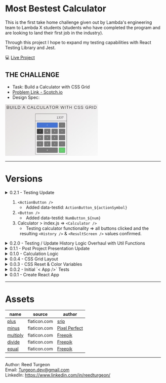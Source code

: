 # Most Bestest Calculator
This is the first take home challenge given out by Lambda's engineering team to Lambda X students (students who have completed the program and are looking to land their first job in the industry). 

Through this project I hope to expand my testing capabilities with React Testing Library and Jest. 

💻 [Live Project](https://most-bestest-calculator.netlify.app)

## **THE CHALLENGE**
- Task: Build a Calculator with CSS Grid
- [Problem Link - Scotch.io](https://scotch.io/bar-talk/code-challenge-2-build-a-calculator-with-css-grid)   
- Design Spec:   
<img src="client/src/assets/ReadMe/DesignSpec.png" width='300'>

---

# Versions
<details>
<summary>0.2.1 - Testing Update<summary>

1. `<ActionButton />`
    - Added data-testid: `ActionButton_${actionSymbol}`
2. `<Button />`
    - Added data-testid: `NumButton_${num}`
3. Calculator > index.js => `<Calculator />`
    - Testing calculator functionality => all buttons clicked and the resulting `<History />` & `<ResultScreen />` values confirmed.
</details>
<details>
<summary>0.2.0 - Testing / Update History Logic Overhaul with Util Functions</summary>

1. `<App />`
    - Tests: 
        1. Renders w/o crashing
2. `<History />`
    - Added: `data-testid`
    - Tests:
        1. Initial textContent === `''`
3. `<ResultScreen />` 
    - Added: `data-testid`
    - Tests: 
        1. Initial textContent === `'0'`
4. Util Functions
    1. `updateHistoryString`
        - Logic Overhaul
            1. Edge Cases extracted to own util functions (see below)
            2. Is now a pure function => returning a new (non mutated) `updatedHistoryString` or `false` if no changes were made
            3. Main Cases (First Entry / Second+ Entry / Extend Result) no longer nested in complicated single if statement. Each case it returning as soon as the `updatedHistoryString` is made
        - Tests: ✅
    2. `CHECK_backToBackOperators`
        - First edge case in `UpdateHistoryString`
        - returns `true` if user is trying to enter back to back operators
        - Tests: ✅
    3. `CHECK_divideByZero`
        - Second edge case in `UpdateHistoryString`
        - returns `true` and throws an alert if user is trying to divide by zero
        - Tests: ✅
</details>
<details>
<summary>0.1.1 - Post Project Presentation Update</summary>

Today I presented this weeks project to two of Lambda School's engineers as well as some other students. After I walked through the project they had some feedback which I have encorporated into this update! 

1. Prior to the presentation I added a `netlify.toml` file and deployed a version of my `dev` branch for people who were at the presentation to access 

2. Update `<ActionButton />` to accept more appropraite props in order to be more dynamic 
    - Previously: I was passing a `type` string prop from `<ButtonContainer />` to `<ActionButton />`. This prop was filtered through a switch statement to render different `JSX` with the corresponding `HTML Entity` and pass the appropriate symbol into into the `click()` function
    - Update: I am now passing an `operation` array prop that contains a symbol and the corresponding SVG icon to be rendered. This allows the `<ActionButton />` to dynamically render everything in one `JSX` return.

3. Dynamic class names
    - While rendering the appropriate `HTML entity` and passing of the appropriate `symbol` to the `click()` function was the **main** reason that caused the duplicate code in the `<ActionButton />` it was highlighted that if I passed better props I could also dynamically create my class names. This was **very** obvious when I looked back at the `<Button />` component ... which had an entire switch statement to catch the `0` button so the CSS could have it span 3 columns ... UPDATED!

4. In responsing to my comment about not having a 'views' directory it was suggested that, because this is a small project, it might not be needed and that instead I could change my `components` directory into a `calculator` directory and my `Calculator.js` file into an `index.js` file in order to signify the 'entry' into the app. So I did!

Thanks to Garrett & Matt (the Lambda Engineers) for making this happen!

Next Up: Improved Testing! 

</details>

<details>
<summary>0.1.0 - Calculation Logic</summary>

While the `scotch.io` challenge only asks to create the calculator layout using `CSS Grid` I chose to add the actual calculation functionality! To do this I used `React Hooks` to add & track the state of a user's calculations.  

1. Added `<History />` component to `<ResultScreen />`
    - Tracks & displays button clicks through the `history` state prior to calculation
2. `<Calculator />`
    - `result` & `history` state being passed to `<ResultScreen />`
    -  `result`, `setResult` & `history`, `setHistory` state being passed to `<ButtonContainer />` 
3. `<ButtonContainer />` holds all calculation logic
    - `clear` => Resets `history` & `result` state 
    - `click` => Updates `history` state string
    - `calculate` => uses Javascript `eval()` to: 
        1. Calculate result from passed `history` state 
        2. Update `result` state
        3. Reset `history` state
</details>
<details>
<summary>0.0.4 - CSS Grid Layout</summary>

**Challenge Complete**

1. `<ButtonContainer/>`    
    - holds main CSS grid
    - imports `<Button/>` & `<ActionButton>`
        - `<Button/>` is rendering a passsed `num` prop
        - `<ActionButton/>` is passed a text `type`  prop which is filtered through a `switch` statement to render the [HTML Entities](https://www.freeformatter.com/html-entities.html)
2. All components using project themes imported from `index.css`

Screenshot:  
<img src="client/src/assets/ReadMe/0.0.4.png" height='250'>
</details>
<details>
<summary>0.0.3 - CSS Reset & Color Variables</summary>

1. Meyer Reset: V2.0
    ```css
    /* reset.css */
    http://meyerweb.com/eric/tools/css/reset/ 
    v2.0 | 20110126
    License: none (public domain)
    ```

2. Color Variables
    ```css
    /* index.css */
    :root {
        --background_LightGrey: #F3F3F3;
        --clearButton_Blue: #3573DD;
        --equalButton_Green: #27D15E;
        --defaultButton_Grey: #767676;
        --text_and_line: #52514F;
    }
    ```
</details>
<details>
<summary>0.0.2 - Initial `< App />` Tests</summary>

1. Renders w/o crashing
2. queryByText => Hello World => toBeTruthy
</details>
<details >
<summary>0.0.1 - Create React App</summary>

- Cleaned out template CRA
- `<App/>` rendering 'Hello World' 
</details>

---

# Assets
| name | source | author | 
| ---  | ---    | ---    |
| [plus](https://www.flaticon.com/free-icon/add_1237946?term=plus&page=1&position=1) | flaticon.com | [srip](https://www.flaticon.com/authors/srip) | 
| [minus](https://www.flaticon.com/free-icon/minus_1828901?term=minus&page=1&position=2) | flaticon.com | [Pixel Perfect](https://www.flaticon.com/authors/pixel-perfect) | 
| [multiply](https://www.flaticon.com/free-icon/multiply-mathematical-sign_43823?term=multiply&page=1&position=2) | flaticon.com | [Freepik](https://www.flaticon.com/authors/freepik) |
| [divide](https://www.flaticon.com/free-icon/divide_43097?term=divide&page=1&position=1) | flaticon.com | [Freepik](https://www.flaticon.com/authors/freepik) |
| [equal](https://www.flaticon.com/free-icon/equal_56751?term=equal%20sign&page=1&position=9) | flaticon.com | [Freepik](https://www.flaticon.com/authors/freepik) |

--- 
Author: Reed Turgeon  
Email: Turgeon.dev@gmail.com    
LinkedIn: https://www.linkedin.com/in/reedturgeon/  

